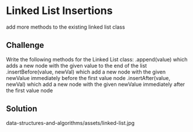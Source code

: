 # Linked List Insertions
add more methods to the existing linked list class

## Challenge
Write the following methods for the Linked List class:
.append(value) which adds a new node with the given value to the end of the list
.insertBefore(value, newVal) which add a new node with the given newValue immediately before the first value node
.insertAfter(value, newVal) which add a new node with the given newValue immediately after the first value node

## Solution
data-structures-and-algorithms/assets/linked-list.jpg


